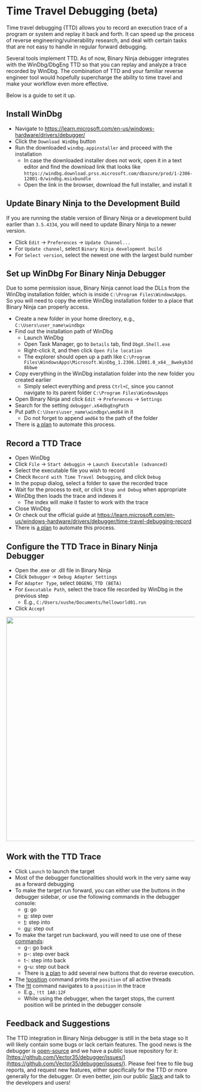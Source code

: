 # Time Travel Debugging (beta)

Time travel debugging (TTD) allows you to record an execution trace of a program or system and replay it back and forth.
It can speed up the process of reverse engineering/vulnerability research, and deal with certain tasks that are not easy to handle in regular forward debugging.

Several tools implement TTD. As of now, Binary Ninja debugger integrates with the WinDbg/DbgEng TTD so that you can replay and analyze a trace recorded by WinDbg.
The combination of TTD and your familiar reverse engineer tool would hopefully supercharge the ability to time travel and make your workflow even more effective.

Below is a guide to set it up.

## Install WinDbg

- Navigate to https://learn.microsoft.com/en-us/windows-hardware/drivers/debugger/
- Click the `Download WinDbg` button
- Run the downloaded `windbg.appinstaller` and proceed with the installation
    - In case the downloaded installer does not work, open it in a text editor and find the download link that looks like `https://windbg.download.prss.microsoft.com/dbazure/prod/1-2306-12001-0/windbg.msixbundle`
    - Open the link in the browser, download the full installer, and install it


## Update Binary Ninja to the Development Build

If you are running the stable version of Binary Ninja or a development build earlier than `3.5.4334`, you will need to update Binary Ninja to a newer version.

- Click `Edit` -> `Preferences` -> `Update Channel...`
- For `Update channel`, select `Binary Ninja development build`
- For `Select version`, select the newest one with the largest build number

## Set up WinDbg For Binary Ninja Debugger

Due to some permission issue, Binary Ninja cannot load the DLLs from the WinDbg installation folder, which is inside `C:\Program Files\WindowsApps`.
So you will need to copy the entire WinDbg installation folder to a place that Binary Ninja can properly access.

- Create a new folder in your home directory, e.g., `C:\Users\user_name\windbgx`
- Find out the installation path of WinDbg
    - Launch WinDbg
    - Open Task Manager, go to `Details` tab, find `DbgX.Shell.exe`
    - Right-click it, and then click `Open File location`
    - The explorer should open up a path like `C:\Program Files\WindowsApps\Microsoft.WinDbg_1.2306.12001.0_x64__8wekyb3d8bbwe`
- Copy everything in the WinDbg installation folder into the new folder you created earlier
    - Simply select everything and press `Ctrl+C`, since you cannot navigate to its parent folder `C:\Program Files\WindowsApps`
- Open Binary Ninja and click `Edit` -> `Preferences` -> `Settings`
- Search for the setting `debugger.x64dbgEngPath`
- Put path `C:\Users\user_name\windbgx\amd64` in it
    - Do not forget to append `amd64` to the path of the folder
- There is [a plan](https://github.com/Vector35/debugger/issues/486) to automate this process.


## Record a TTD Trace

- Open WinDbg
- Click `File` -> `Start debuggin` -> `Launch Executable (advanced)`
- Select the executable file you wish to record
- Check `Record with Time Travel Debugging`, and click `Debug`
- In the popup dialog, select a folder to save the recorded trace
- Wait for the process to exit, or click `Stop and Debug` when appropriate
- WinDbg then loads the trace and indexes it
    - The index will make it faster to work with the trace
- Close WinDbg
- Or check out the official guide at https://learn.microsoft.com/en-us/windows-hardware/drivers/debugger/time-travel-debugging-record
- There is [a plan](https://github.com/Vector35/debugger/issues/485) to automate this process.


## Configure the TTD Trace in Binary Ninja Debugger

- Open the .exe or .dll file in Binary Ninja
- Click `Debugger` -> `Debug Adapter Settings`
- For `Adapter Type`, select `DBGENG_TTD (BETA)`
- For `Executable Path`, select the trace file recorded by WinDbg in the previous step
    - E.g., `C:/Users/xushe/Documents/helloworld01.run`
- Click `Accept`

<img src="../../img/debugger/dbgeng_ttd.png" width="600px">


## Work with the TTD Trace

- Click `Launch` to launch the target
- Most of the debugger functionalities should work in the very same way as a forward debugging
- To make the target run forward, you can either use the buttons in the debugger sidebar, or use the following commands in the debugger console:
    - [g](https://learn.microsoft.com/en-us/windows-hardware/drivers/debugger/g--go-): go
    - [p](https://learn.microsoft.com/en-us/windows-hardware/drivers/debugger/p--step-): step over
    - [t](https://learn.microsoft.com/en-us/windows-hardware/drivers/debugger/t--trace-): step into
    - [gu](https://learn.microsoft.com/en-us/windows-hardware/drivers/debugger/gu--go-up-): step out
- To make the target run backward, you will need to use one of these [commands](https://learn.microsoft.com/en-us/windows-hardware/drivers/debugger/time-travel-debugging-navigation-commands):
    - g-: go back
    - p-: step over back
    - t-: step into back
    - g-u: step out back
    - There is [a plan](https://github.com/Vector35/debugger/issues/484) to add several new buttons that do reverse execution.
- The [!position](https://learn.microsoft.com/en-us/windows-hardware/drivers/debugger/time-travel-debugging-extension-positions) command prints the `position` of all active threads
- The [!tt](https://learn.microsoft.com/en-us/windows-hardware/drivers/debugger/time-travel-debugging-extension-tt) command navigates to a `position` in the trace
    - E.g., `!tt 1A0:12F`
    - While using the debugger, when the target stops, the current position will be printed in the debugger console


## Feedback and Suggestions

The TTD integration in Binary Ninja debugger is still in the beta stage so it will likely contain some bugs or lack certain features.
The good news is the debugger is [open-source](https://github.com/Vector35/debugger) and we have a public issue repository for it: [https://github.com/Vector35/debugger/issues/](https://github.com/Vector35/debugger/issues/).
Please feel free to file bug reports, and request new features, either specifically for the TTD or more generally for the debugger. Or even better, join our public [Slack](https://slack.binary.ninja/) and talk to the developers and users!
